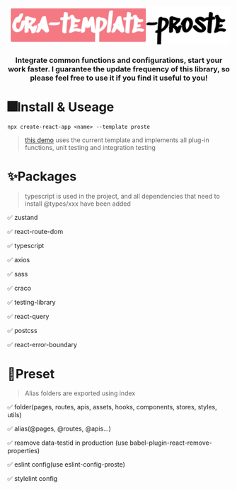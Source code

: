 <img src="https://raw.githubusercontent.com/xyhxx/program_preview/master/logo/cra-template.png" />

<h3 style="text-align: center;">Integrate common functions and configurations, start your work faster. I guarantee the update frequency of this library, so please feel free to use it if you find it useful to you!</h3>

# 🎆Install & Useage

```
npx create-react-app <name> --template proste
```

> <a href="https://github.com/xyhxx/react-proste-template-demo/tree/master">this demo</a> uses the
> current template and implements all plug-in functions, unit testing and integration testing

# ✨Packages

> typescript is used in the project, and all dependencies that need to install @types/xxx have been
> added

✅ zustand

✅ react-route-dom

✅ typescript

✅ axios

✅ sass

✅ craco

✅ testing-library

✅ react-query

✅ postcss

✅ react-error-boundary

# 🎊Preset

> Alias folders are exported using index

✅ folder(pages, routes, apis, assets, hooks, components, stores, styles, utils)

✅ alias(@pages, @routes, @apis...)

✅ reamove data-testid in production (use babel-plugin-react-remove-properties)

✅ eslint config(use eslint-config-proste)

✅ stylelint config
